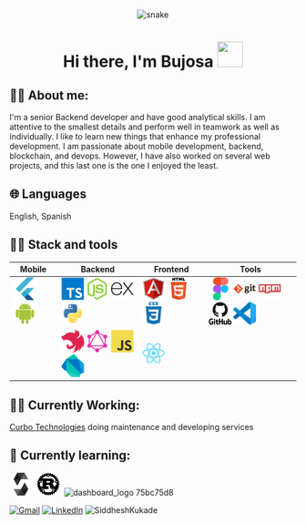 <br />
<p align="center">
  <img src="https://github.com/bujosa/bujosa/raw/output/github-contribution-grid-snake.svg" alt="snake"></center>
</p>

<h1 align="center">Hi there, I'm Bujosa  <img src="https://user-images.githubusercontent.com/39348045/212607502-d7960abd-66da-4060-b309-7a4f3737cc9f.gif"
         height="45"
         width="45" />
</h1>

## 👨‍💻 About me:
I'm a senior Backend developer and have good analytical skills. I am attentive to the smallest details and perform well in teamwork as well as individually. I like to learn new things that enhance my professional development. I am passionate about mobile development, backend, blockchain, and devops. However, I have also worked on several web projects, and this last one is the one I enjoyed the least.

## 🌐 Languages
English, Spanish

## 👨‍💻 Stack and tools
| Mobile                                                                                                                                                                                                                                                                                                                                                                                                                                                   | Backend                                                                                                                                                                                                                                                                                                                                                                                                                                                                           | Frontend                                                                                                                                                                                                                                                                                                                                                                                                                                                                 | Tools                                                                                                                                                                                                                                                                                                                                                                                                                                                                                                                                                                                                                                                                                                                                                                         |
|----------------------------------------------------------------------------------------------------------------------------------------------------------------------------------------------------------------------------------------------------------------------------------------------------------------------------------------------------------------------------------------------------------------------------------------------------------|-----------------------------------------------------------------------------------------------------------------------------------------------------------------------------------------------------------------------------------------------------------------------------------------------------------------------------------------------------------------------------------------------------------------------------------------------------------------------------------|--------------------------------------------------------------------------------------------------------------------------------------------------------------------------------------------------------------------------------------------------------------------------------------------------------------------------------------------------------------------------------------------------------------------------------------------------------------------------|-------------------------------------------------------------------------------------------------------------------------------------------------------------------------------------------------------------------------------------------------------------------------------------------------------------------------------------------------------------------------------------------------------------------------------------------------------------------------------------------------------------------------------------------------------------------------------------------------------------------------------------------------------------------------------------------------------------------------------------------------------------------------------|
| <img src="https://github.com/devicons/devicon/blob/master/icons/flutter/flutter-original.svg"  title="Flutter" alt="Flutter" width="40" height="40"/>  <img src="https://github.com/devicons/devicon/blob/master/icons/android/android-original.svg"  title="Android" alt="Android" width="40" height="40"/>  | <img src="https://github.com/devicons/devicon/blob/master/icons/typescript/typescript-original.svg"  title="Typescript" alt="Typescript" width="40" height="40"/>    <img src="https://github.com/devicons/devicon/blob/master/icons/nodejs/nodejs-original.svg"  title="Nodejs" alt="Nodejs" width="40" height="40"/>    <img src="https://github.com/devicons/devicon/blob/master/icons/express/express-original.svg"  title="Nodejs" alt="Nodejs" width="40" height="40"/> <img src="https://github.com/devicons/devicon/blob/master/icons/python/python-original.svg"  title="Nodejs" alt="Nodejs" width="40" height="40"/>     | <img src="https://github.com/devicons/devicon/blob/master/icons/angularjs/angularjs-original.svg"  title="Angularjs" alt="Angularjs" width="40" height="40"/>    <img src="https://github.com/devicons/devicon/blob/master/icons/html5/html5-original-wordmark.svg" title="HTML5" alt="HTML" width="40" height="40"/>    <img src="https://github.com/devicons/devicon/blob/master/icons/css3/css3-plain-wordmark.svg"  title="CSS3" alt="CSS" width="40" height="40"/>  | <img src="https://github.com/devicons/devicon/blob/master/icons/figma/figma-original.svg" title="Figma" alt="Figma" width="40" height="40"/>    <img src="https://github.com/devicons/devicon/blob/master/icons/git/git-original-wordmark.svg" title="Git" alt="Git" width="40" height="40"/>    <img src="https://github.com/devicons/devicon/blob/master/icons/npm/npm-original-wordmark.svg" title="Npm" alt="Npm" width="40" height="40"/>    <img src="https://github.com/devicons/devicon/blob/master/icons/github/github-original-wordmark.svg" title="Github"  alt="Github" width="40"/>    <img src="https://github.com/devicons/devicon/blob/master/icons/vscode/vscode-original.svg" title="Visual Studio Code" alt="Visual Studio Code" width="40" height="40"/>  |
|                                                                                                                                                                                                                                                                                                                                                                                                                                                          | <img src="https://github.com/devicons/devicon/blob/master/icons/nestjs/nestjs-plain.svg"  title="Dart" alt="Dart" width="40" height="40"/>    <img src="https://github.com/devicons/devicon/blob/master/icons/graphql/graphql-plain.svg"  title="Flutter" alt="Flutter" width="40" height="40"/>  <img src="https://github.com/devicons/devicon/blob/master/icons/javascript/javascript-original.svg"  title="JS" alt="JS" width="40" height="40"/>  <img src="https://github.com/devicons/devicon/blob/master/icons/dart/dart-original.svg"  title="Dart" alt="Dart" width="40" height="40"/>                             |                                                                                                                                                                              <img src="https://github.com/devicons/devicon/blob/master/icons/react/react-original.svg"  title="react" alt="react" width="40" height="40"/>                                                                                                                                                                                                                                                                                             |                                                                                                                                                                                                                                                                                                                                                                                                                                                                                                                                                                                                                                                                                                                                                                               |
  
## 🧑‍💼 Currently Working:
[Curbo Technologies](https://curbo.com) doing maintenance and developing services

## 🌱 Currently learning:
  <img src="https://github.com/devicons/devicon/blob/master/icons/solidity/solidity-original.svg"  title="Solidity" alt="Solidity" width="40" height="40"/>&nbsp;
  <img src="https://github.com/devicons/devicon/blob/master/icons/rust/rust-plain.svg"  title="Rust" alt="Rust" width="40" height="40"/>&nbsp;
  ![dashboard_logo 75bc75d8](https://user-images.githubusercontent.com/39348045/221498699-eb769bbf-cdeb-4d1f-89e1-1eb626349213.svg)



[![Gmail](https://img.shields.io/badge/-GMAIL-D14836?style=for-the-badge&logo=gmail&logoColor=white)](mailto:davidbujosa@gmail.com)
[![LinkedIn](https://img.shields.io/badge/-LINKEDIN-0077B5?style=for-the-badge&logo=linkedin&logoColor=white)](https://www.linkedin.com/in/davidbujosa/)
<img src="https://komarev.com/ghpvc/?username=bujosa&label=Profile%20views&color=0e75b6&style=for-the-badge" alt="SiddheshKukade" />
